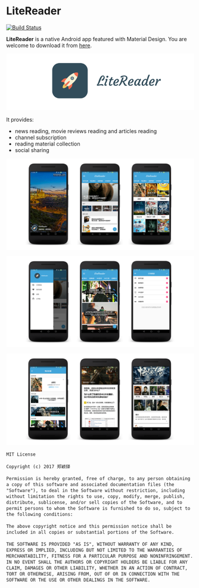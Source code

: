 # LiteReader

[![Build Status](https://travis-ci.org/Mindjet/LiteReader.svg?branch=master)](https://travis-ci.org/Mindjet/LiteReader)

**LiteReader** is a native Android app featured with Material Design. You are welcome to download it from [here](https://www.pgyer.com/FQ75).

![](art/github-icon.png)

It provides:

* news reading, movie reviews reading and articles reading
* channel subscription
* reading material collection
* social sharing

![](art/github-display-1.png)

![](art/github-display-2.png)

![](art/github-display-3.png)


```
MIT License

Copyright (c) 2017 郑颖铎

Permission is hereby granted, free of charge, to any person obtaining a copy of this software and associated documentation files (the "Software"), to deal in the Software without restriction, including without limitation the rights to use, copy, modify, merge, publish, distribute, sublicense, and/or sell copies of the Software, and to permit persons to whom the Software is furnished to do so, subject to the following conditions:

The above copyright notice and this permission notice shall be included in all copies or substantial portions of the Software.

THE SOFTWARE IS PROVIDED "AS IS", WITHOUT WARRANTY OF ANY KIND, EXPRESS OR IMPLIED, INCLUDING BUT NOT LIMITED TO THE WARRANTIES OF MERCHANTABILITY, FITNESS FOR A PARTICULAR PURPOSE AND NONINFRINGEMENT. IN NO EVENT SHALL THE AUTHORS OR COPYRIGHT HOLDERS BE LIABLE FOR ANY CLAIM, DAMAGES OR OTHER LIABILITY, WHETHER IN AN ACTION OF CONTRACT, TORT OR OTHERWISE, ARISING FROM, OUT OF OR IN CONNECTION WITH THE SOFTWARE OR THE USE OR OTHER DEALINGS IN THE SOFTWARE.
```

